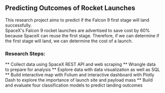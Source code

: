 ## Predicting Outcomes of Rocket Launches  

This research project aims to predict if the Falcon 9 first stage will land successfully.   
SpaceX's Falcon 9 rocket launches are advertised to save cost by 60% because SpaceX can reuse the first stage. Therefore, if we can determine if the first stage will land, we can determine the cost of a launch. 


### Research Steps:  
 ** Collect data using SpaceX REST API and web scraping
 ** Wrangle data to prepare for analysis 
 ** Explore data with data visualization as well as SQL 
 ** Build interactive map with Folium and interactive dashboard with Plotly Dash to explore the importance of launch site and payload mass
 ** Build and evaluate four classification models to predict landing outcomes

